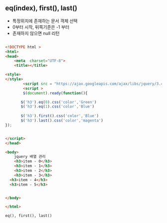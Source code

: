 ## eq(index), first(), last()

- 특정위치에 존재하는 문서 객체 선택 
- 0부터 시작,  뒤쪽기준은 -1  부터
- 존재하지 않으면 null 리턴

```html

<!DOCTYPE html >
<html>
<head>
	<meta  charset="UTF-8">
	<title></title>

<style>
</style>
		<script src = "https://ajax.googleapis.com/ajax/libs/jquery/3.4.1/jquery.min.js"></script>
		<script >
		$(document).ready(function(){

       $('h3').eq(0).css('color','Green')
       $('h3').eq(1).css('color','Blue')
            
       $('h3').first().css('color','Blue')
       $('h3').last().css('color','magenta')
});


</script>
</head>

<body>
	jquery 배열 관리
	<h3>item - 0</h3>
	<h3>item - 1</h3>
	<h3>item - 2</h3>
	<h3>item - 3</h3>
  <h3>item - 4</h3>
  <h3>item - 5</h3>


</body>

</html>

eq(), first(), last()

```

